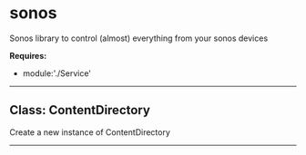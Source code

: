 # sonos

Sonos library to control (almost) everything from your sonos devices

**Requires:**

+ module:'./Service'

* * *

## Class: ContentDirectory

Create a new instance of ContentDirectory

* * *
